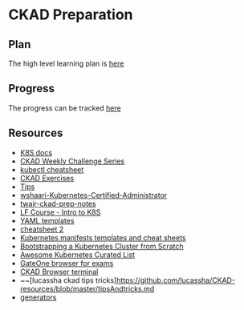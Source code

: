 # CKAD Preparation

## Plan
The high level learning plan is [here](https://github.com/rohitsardesai50/ckad-prep/blob/master/plan.md)

## Progress
The progress can be tracked [here](https://github.com/rohitsardesai50/ckad-prep/blob/master/progress.md)

## Resources
- [K8S docs](https://kubernetes.io/docs)
- [CKAD Weekly Challenge Series](https://codeburst.io/kubernetes-ckad-weekly-challenges-overview-and-tips-7282b36a2681)
- [kubectl cheatsheet](https://kubernetes.io/docs/reference/kubectl/cheatsheet/)
- [CKAD Exercises](https://github.com/dgkanatsios/CKAD-exercises)
- [Tips](https://medium.com/chotot/tips-tricks-to-pass-certified-kubernetes-application-developer-ckad-exam-67c9e1b32e6e)
- [wshaari-Kubernetes-Certified-Administrator](https://github.com/walidshaari/Kubernetes-Certified-Administrator/blob/master/README-ckad.md)
- [twajr-ckad-prep-notes](https://github.com/twajr/ckad-prep-notes/blob/master/README.md)
- [LF Course - Intro to K8S](https://courses.edx.org/courses/course-v1:LinuxFoundationX+LFS158x+1T2018/course/)
- [YAML templates](https://github.com/dennyzhang/kubernetes-yaml-templates)
- [cheatsheet 2](https://cheatsheet.dennyzhang.com/cheatsheet-kubernetes-A4)
- [Kubernetes manifests templates and cheat sheets](https://github.com/nkuba/k8s-admin-helper)
- [Bootstrapping a Kubernetes Cluster from Scratch](https://github.com/nkuba/k8s-cluster-bootstrap/tree/master/manual-way)
- [Awesome Kubernetes Curated List](https://github.com/ramitsurana/awesome-kubernetes)
- [GateOne browser for exams](https://github.com/liftoff/GateOne/)
- [CKAD Browser terminal](https://codeburst.io/the-ckad-browser-terminal-10fab2e8122e)
- ~~[lucassha ckad tips tricks]https://github.com/lucassha/CKAD-resources/blob/master/tipsAndtricks.md
- [generators](https://medium.com/@atharvac.cloud/kubernetes-deep-dive-part-3-generators-for-quick-poc-6cac698f08eb)

